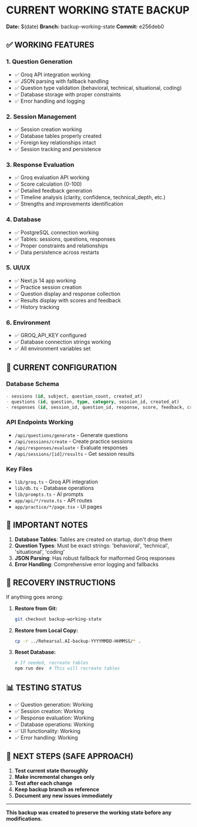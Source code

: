 # CURRENT WORKING STATE BACKUP

**Date:** $(date)
**Branch:** backup-working-state
**Commit:** e256deb0

## ✅ WORKING FEATURES

### 1. Question Generation
- ✅ Groq API integration working
- ✅ JSON parsing with fallback handling
- ✅ Question type validation (behavioral, technical, situational, coding)
- ✅ Database storage with proper constraints
- ✅ Error handling and logging

### 2. Session Management
- ✅ Session creation working
- ✅ Database tables properly created
- ✅ Foreign key relationships intact
- ✅ Session tracking and persistence

### 3. Response Evaluation
- ✅ Groq evaluation API working
- ✅ Score calculation (0-100)
- ✅ Detailed feedback generation
- ✅ Timeline analysis (clarity, confidence, technical_depth, etc.)
- ✅ Strengths and improvements identification

### 4. Database
- ✅ PostgreSQL connection working
- ✅ Tables: sessions, questions, responses
- ✅ Proper constraints and relationships
- ✅ Data persistence across restarts

### 5. UI/UX
- ✅ Next.js 14 app working
- ✅ Practice session creation
- ✅ Question display and response collection
- ✅ Results display with scores and feedback
- ✅ History tracking

### 6. Environment
- ✅ GROQ_API_KEY configured
- ✅ Database connection strings working
- ✅ All environment variables set

## 🔧 CURRENT CONFIGURATION

### Database Schema
```sql
- sessions (id, subject, question_count, created_at)
- questions (id, question, type, category, session_id, created_at)
- responses (id, session_id, question_id, response, score, feedback, created_at)
```

### API Endpoints Working
- `/api/questions/generate` - Generate questions
- `/api/sessions/create` - Create practice sessions
- `/api/responses/evaluate` - Evaluate responses
- `/api/sessions/[id]/results` - Get session results

### Key Files
- `lib/groq.ts` - Groq API integration
- `lib/db.ts` - Database operations
- `lib/prompts.ts` - AI prompts
- `app/api/*/route.ts` - API routes
- `app/practice/*/page.tsx` - UI pages

## 🚨 IMPORTANT NOTES

1. **Database Tables**: Tables are created on startup, don't drop them
2. **Question Types**: Must be exact strings: 'behavioral', 'technical', 'situational', 'coding'
3. **JSON Parsing**: Has robust fallback for malformed Groq responses
4. **Error Handling**: Comprehensive error logging and fallbacks

## 🔄 RECOVERY INSTRUCTIONS

If anything goes wrong:

1. **Restore from Git:**
   ```bash
   git checkout backup-working-state
   ```

2. **Restore from Local Copy:**
   ```bash
   cp -r ../Rehearsal.AI-backup-YYYYMMDD-HHMMSS/* .
   ```

3. **Reset Database:**
   ```bash
   # If needed, recreate tables
   npm run dev  # This will recreate tables
   ```

## 📊 TESTING STATUS

- ✅ Question generation: Working
- ✅ Session creation: Working  
- ✅ Response evaluation: Working
- ✅ Database operations: Working
- ✅ UI functionality: Working
- ✅ Error handling: Working

## 🎯 NEXT STEPS (SAFE APPROACH)

1. **Test current state thoroughly**
2. **Make incremental changes only**
3. **Test after each change**
4. **Keep backup branch as reference**
5. **Document any new issues immediately**

---
**This backup was created to preserve the working state before any modifications.** 